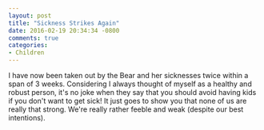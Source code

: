 ```yaml
---
layout: post
title: "Sickness Strikes Again"
date: 2016-02-19 20:34:34 -0800
comments: true
categories: 
- Children
---
```

I have now been taken out by the Bear and her sicknesses twice within a span of 3 weeks.  Considering I always thought of myself as a healthy and robust person, it's no joke when they say that you should avoid having kids if you don't want to get sick!  It just goes to show you that none of us are really that strong.  We're really rather feeble and weak (despite our best intentions).
